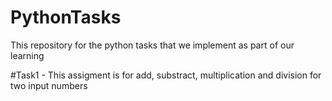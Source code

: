 # PythonTasks
This repository for the python tasks that we implement as  part of our learning

#Task1 - This assigment is for add, substract, multiplication and division for two input numbers
